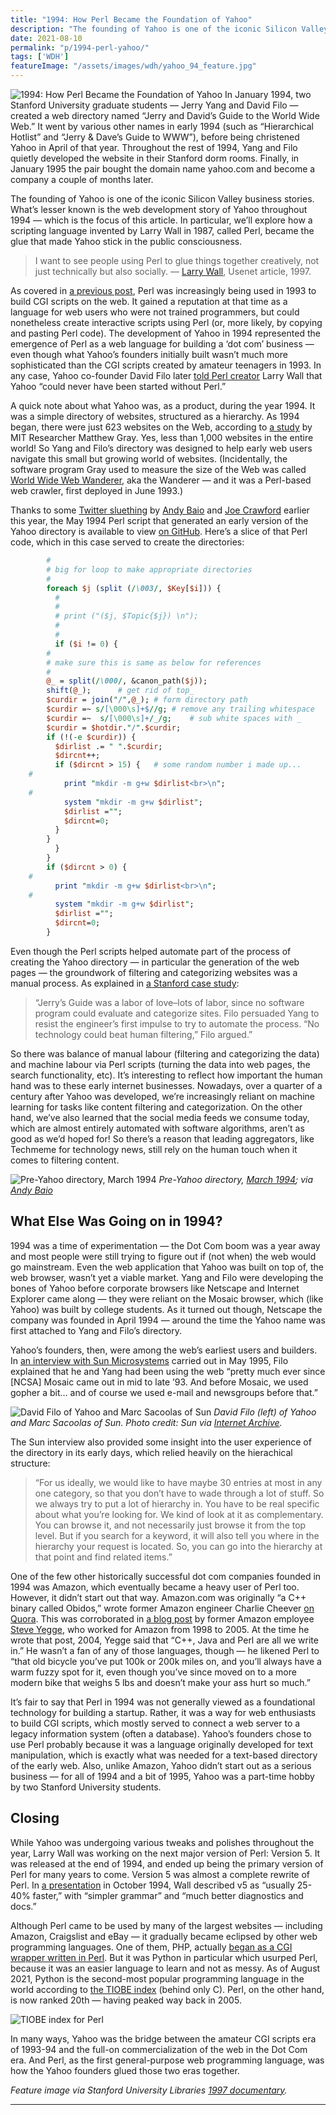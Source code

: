 ```yaml
---
title: "1994: How Perl Became the Foundation of Yahoo"
description: "The founding of Yahoo is one of the iconic Silicon Valley business stories. What’s lesser known is the web development story of Yahoo throughout 1994, based on a scripting language called Perl."
date: 2021-08-10
permalink: "p/1994-perl-yahoo/"
tags: ['WDH']
featureImage: "/assets/images/wdh/yahoo_94_feature.jpg"
---
```

![1994: How Perl Became the Foundation of Yahoo](/assets/images/wdh/yahoo_94_feature.jpg)
In January 1994, two Stanford University graduate students — Jerry Yang and David Filo — created a web directory named “Jerry and David’s Guide to the World Wide Web.” It went by various other names in early 1994 (such as “Hierarchical Hotlist” and “Jerry & Dave’s Guide to WWW”), before being christened Yahoo in April of that year. Throughout the rest of 1994, Yang and Filo quietly developed the website in their Stanford dorm rooms. Finally, in January 1995 the pair bought the domain name yahoo.com and become a company a couple of months later.

The founding of Yahoo is one of the iconic Silicon Valley business stories. What’s lesser known is the web development story of Yahoo throughout 1994 — which is the focus of this article. In particular, we’ll explore how a scripting language invented by Larry Wall in 1987, called Perl, became the glue that made Yahoo stick in the public consciousness.

> I want to see people using Perl to glue things together creatively, not just technically but also socially.
— [Larry Wall](https://www.azquotes.com/quote/1103655), Usenet article, 1997.

As covered in [a previous post](https://webdevelopmenthistory.com/1993-cgi-scripts-and-early-server-side-web-programming/), Perl was increasingly being used in 1993 to build CGI scripts on the web. It gained a reputation at that time as a language for web users who were not trained programmers, but could nonetheless create interactive scripts using Perl (or, more likely, by copying and pasting Perl code). The development of Yahoo in 1994 represented the emergence of Perl as a web language for building a ‘dot com’ business — even though what Yahoo’s founders initially built wasn’t much more sophisticated than the CGI scripts created by amateur teenagers in 1993. In any case, Yahoo co-founder David Filo later [told Perl creator](https://www.salon.com/1998/10/13/feature_269/) Larry Wall that Yahoo “could never have been started without Perl.”

A quick note about what Yahoo was, as a product, during the year 1994. It was a simple directory of websites, structured as a hierarchy. As 1994 began, there were just 623 websites on the Web, according to [a study](https://stuff.mit.edu/people/mkgray/net/web-growth-summary.html) by MIT Researcher Matthew Gray. Yes, less than 1,000 websites in the entire world! So Yang and Filo’s directory was designed to help early web users navigate this small but growing world of websites. (Incidentally, the software program Gray used to measure the size of the Web was called [World Wide Web Wanderer](https://en.wikipedia.org/wiki/World_Wide_Web_Wanderer), aka the Wanderer — and it was a Perl-based web crawler, first deployed in June 1993.)

Thanks to some [Twitter sluething](https://twitter.com/waxpancake/status/1381343951022555137) by [Andy Baio](https://twitter.com/waxpancake/) and [Joe Crawford](https://twitter.com/artlung) earlier this year, the May 1994 Perl script that generated an early version of the Yahoo directory is available to view [on GitHub](https://gist.github.com/artlung/74184de3c381966a14f97a8605d17572). Here’s a slice of that Perl code, which in this case served to create the directories:

```perl
        #
        # big for loop to make appropriate directories
        #
        foreach $j (split (/\003/, $Key[$i])) {
          #
          #
          # print ("($j, $Topic{$j}) \n");
          #
          #
          if ($i != 0) {
    	#
    	# make sure this is same as below for references
    	#
    	@_ = split(/\000/, &canon_path($j));
    	shift(@_);		# get rid of top_
    	$curdir = join("/",@_);	# form directory path
    	$curdir =~ s/[\000\s]+$//g; # remove any trailing whitespace
    	$curdir =~  s/[\000\s]+/_/g;	# sub white spaces with _
    	$curdir = $hotdir."/".$curdir;
    	if (!(-e $curdir)) {
    	  $dirlist .= " ".$curdir;
    	  $dircnt++;
    	  if ($dircnt > 15) {	# some random number i made up...
    #	    
    	    print "mkdir -m g+w $dirlist<br>\n";
    #	    
    	    system "mkdir -m g+w $dirlist";
    	    $dirlist ="";
    	    $dircnt=0;	    
    	  }
    	}
          }
        }
        if ($dircnt > 0) {
    #      
          print "mkdir -m g+w $dirlist<br>\n";
    #      
          system "mkdir -m g+w $dirlist";
          $dirlist ="";
          $dircnt=0;
        }
```

Even though the Perl scripts helped automate part of the process of creating the Yahoo directory — in particular the generation of the web pages — the groundwork of filtering and categorizing websites was a manual process. As explained in [a Stanford case study](https://hugepdf.com/download/yahoo-1995-first-round-financing-stanford-technology-ventures-stvp-1998-005-prog_pdf#):

> “Jerry’s Guide was a labor of love–lots of labor, since no software program could evaluate and categorize sites. Filo persuaded Yang to resist the engineer’s first impulse to try to automate the process. “No technology could beat human filtering,” Filo argued.”

So there was balance of manual labour (filtering and categorizing the data) and machine labour via Perl scripts (turning the data into web pages, the search functionality, etc). It’s interesting to reflect how important the human hand was to these early internet businesses. Nowadays, over a quarter of a century after Yahoo was developed, we’re increasingly reliant on machine learning for tasks like content filtering and categorization. On the other hand, we’ve also learned that the social media feeds we consume today, which are almost entirely automated with software algorithms, aren’t as good as we’d hoped for! So there’s a reason that leading aggregators, like Techmeme for technology news, still rely on the human touch when it comes to filtering content.

![Pre-Yahoo directory, March 1994](/assets/images/wdh/yahoo_mar94-1024x752.png)
*Pre-Yahoo directory, [March 1994](https://web.archive.org/web/20020306054244/http://public.yahoo.com/~filo/stanford/940324/); via [Andy Baio](https://twitter.com/waxpancake/status/1381343947985805313)*

What Else Was Going on in 1994?
-------------------------------

1994 was a time of experimentation — the Dot Com boom was a year away and most people were still trying to figure out if (not when) the web would go mainstream. Even the web application that Yahoo was built on top of, the web browser, wasn’t yet a viable market. Yang and Filo were developing the bones of Yahoo before corporate browsers like Netscape and Internet Explorer came along — they were reliant on the Mosaic browser, which (like Yahoo) was built by college students. As it turned out though, Netscape the company was founded in April 1994 — around the time the Yahoo name was first attached to Yang and Filo’s directory.

Yahoo’s founders, then, were among the web’s earliest users and builders. In [an interview with Sun Microsystems](https://web.archive.org/web/19961020055342/http://www.sun.com/950523/yahoostory.html) carried out in May 1995, Filo explained that he and Yang had been using the web “pretty much ever since \[NCSA\] Mosaic came out in mid to late ’93. And before Mosaic, we used gopher a bit… and of course we used e-mail and newsgroups before that.”

![David Filo of Yahoo and Marc Sacoolas of Sun](/assets/images/wdh/yahoo_sun_pic.gif)
*David Filo (left) of Yahoo and Marc Sacoolas of Sun. Photo credit: Sun via [Internet Archive](https://web.archive.org/web/19961220102912/http://www.sun.com/sunsoft/cdware/images/yahoo.gif).*

The Sun interview also provided some insight into the user experience of the directory in its early days, which relied heavily on the hierachical structure:

> “For us ideally, we would like to have maybe 30 entries at most in any one category, so that you don’t have to wade through a lot of stuff. So we always try to put a lot of hierarchy in. You have to be real specific about what you’re looking for. We kind of look at it as complementary. You can browse it, and not necessarily just browse it from the top level. But if you search for a keyword, it will also tell you where in the hierarchy your request is located. So, you can go into the hierarchy at that point and find related items.”

One of the few other historically successful dot com companies founded in 1994 was Amazon, which eventually became a heavy user of Perl too. However, it didn’t start out that way. Amazon.com was originally “a C++ binary called Obidos,” wrote former Amazon engineer Charlie Cheever [on Quora](https://www.quora.com/How-did-Google-Amazon-and-the-like-initially-develop-and-code-their-websites-databases-etc). This was corroborated in [a blog post](https://sites.google.com/site/steveyegge2/tour-de-babel) by former Amazon employee [Steve Yegge](https://en.wikipedia.org/wiki/Steve_Yegge), who worked for Amazon from 1998 to 2005. At the time he wrote that post, 2004, Yegge said that “C++, Java and Perl are all we write in.” He wasn’t a fan of any of those languages, though — he likened Perl to “that old bicycle you’ve put 100k or 200k miles on, and you’ll always have a warm fuzzy spot for it, even though you’ve since moved on to a more modern bike that weighs 5 lbs and doesn’t make your ass hurt so much.”

It’s fair to say that Perl in 1994 was not generally viewed as a foundational technology for building a startup. Rather, it was a way for web enthusiasts to build CGI scripts, which mostly served to connect a web server to a legacy information system (often a database). Yahoo’s founders chose to use Perl probably because it was a language originally developed for text manipulation, which is exactly what was needed for a text-based directory of the early web. Also, unlike Amazon, Yahoo didn’t start out as a serious business — for all of 1994 and a bit of 1995, Yahoo was a part-time hobby by two Stanford University students.

Closing
-------

While Yahoo was undergoing various tweaks and polishes throughout the year, Larry Wall was working on the next major version of Perl: Version 5. It was released at the end of 1994, and ended up being the primary version of Perl for many years to come. Version 5 was almost a complete rewrite of Perl. In [a presentation](https://www.shlomifish.org/lecture/Perl/Newbies/vhll-slides.pdf) in October 1994, Wall described v5 as “usually 25-40% faster,” with “simpler grammar” and “much better diagnostics and docs.”

Although Perl came to be used by many of the largest websites — including Amazon, Craigslist and eBay — it gradually became eclipsed by other web programming languages. One of them, PHP, actually [began as a CGI wrapper written in Perl](https://webdevelopmenthistory.com/1995-php-quietly-launches-as-a-cgi-scripts-toolset/). But it was Python in particular which usurped Perl, because it was an easier language to learn and not as messy. As of August 2021, Python is the second-most popular programming language in the world according to [the TIOBE index](https://www.tiobe.com/tiobe-index/) (behind only C). Perl, on the other hand, is now ranked 20th — having peaked way back in 2005.

![TIOBE index for Perl](/assets/images/wdh/tiobe_perl-1024x527.png)

In many ways, Yahoo was the bridge between the amateur CGI scripts era of 1993-94 and the full-on commercialization of the web in the Dot Com era. And Perl, as the first general-purpose web programming language, was how the Yahoo founders glued those two eras together.

*Feature image via Stanford University Libraries [1997 documentary](https://www.youtube.com/watch?v=MpgAN3wVWfo).*

***